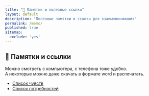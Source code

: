 ```yaml
---
title: "💾 Памятки и полезные ссылки"
layout: default
description: "Полезные памятки и ссылки для взаимопонимания"
permalink: /memo/
published: true
sitemap:
  exclude: 'yes'
---
```

## 💾 Памятки и ссылки

Можно смотреть с компьютера, с телефона тоже удобно.\
А некоторые можно даже скачать в формате word и распечатать.

* [Список чувств](/feelings/ "Список чувств")
* [Список потребностей](/needs/ "Список потребностей")
